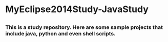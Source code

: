 # MyEclipse2014Study-JavaStudy
##  ##

### This is a study repository. Here are some sample projects that include java, python and even shell scripts. ###

